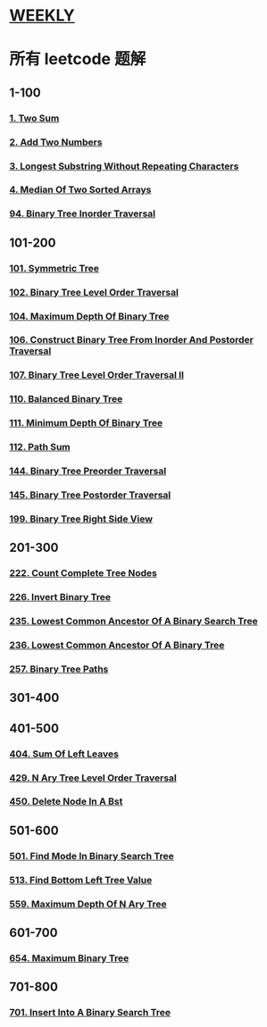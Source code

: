 # [WEEKLY](../weekly/README.md)

# 所有 leetcode 题解

## 1-100

### [1. Two Sum](./1-100/1-two-sum.md)

### [2. Add Two Numbers](./1-100/2-add-two-numbers.md)

### [3. Longest Substring Without Repeating Characters](./1-100/3-longest-substring-without-repeating-characters.md)

### [4. Median Of Two Sorted Arrays](./1-100/4-median-of-two-sorted-arrays.md)

### [94. Binary Tree Inorder Traversal](./1-100/94-binary-tree-inorder-traversal.md)

## 101-200

### [101. Symmetric Tree](./101-200/101-symmetric-tree.md)

### [102. Binary Tree Level Order Traversal](./101-200/102-binary-tree-level-order-traversal.md)

### [104. Maximum Depth Of Binary Tree](./101-200/104-maximum-depth-of-binary-tree.md)

### [106. Construct Binary Tree From Inorder And Postorder Traversal](./101-200/106-construct-binary-tree-from-inorder-and-postorder-traversal.md)

### [107. Binary Tree Level Order Traversal II](./101-200/107-binary-tree-level-order-traversal-II.md)

### [110. Balanced Binary Tree](./101-200/110-balanced-binary-tree.md)

### [111. Minimum Depth Of Binary Tree](./101-200/111-minimum-depth-of-binary-tree.md)

### [112. Path Sum](./101-200/112-path-sum.md)

### [144. Binary Tree Preorder Traversal](./101-200/144-binary-tree-preorder-traversal.md)

### [145. Binary Tree Postorder Traversal](./101-200/145-binary-tree-postorder-traversal.md)

### [199. Binary Tree Right Side View](./101-200/199-binary-tree-right-side-view.md)

## 201-300

### [222. Count Complete Tree Nodes](./201-300/222-count-complete-tree-nodes.md)

### [226. Invert Binary Tree](./201-300/226-invert-binary-tree.md)

### [235. Lowest Common Ancestor Of A Binary Search Tree](./201-300/235-lowest-common-ancestor-of-a-binary-search-tree.md)

### [236. Lowest Common Ancestor Of A Binary Tree](./201-300/236-lowest-common-ancestor-of-a-binary-tree.md)

### [257. Binary Tree Paths](./201-300/257-binary-tree-paths.md)

## 301-400

## 401-500

### [404. Sum Of Left Leaves](./401-500/404-sum-of-left-leaves.md)

### [429. N Ary Tree Level Order Traversal](./401-500/429-N-ary-tree-level-order-traversal.md)

### [450. Delete Node In A Bst](./401-500/450-delete-node-in-a-bst.md)

## 501-600

### [501. Find Mode In Binary Search Tree](./501-600/501-find-mode-in-binary-search-tree.md)

### [513. Find Bottom Left Tree Value](./501-600/513-find-bottom-left-tree-value.md)

### [559. Maximum Depth Of N Ary Tree](./501-600/559-maximum-depth-of-n-ary-tree.md)

## 601-700

### [654. Maximum Binary Tree](./601-700/654-maximum-binary-tree.md)

## 701-800

### [701. Insert Into A Binary Search Tree](./701-800/701-insert-into-a-binary-search-tree.md)
